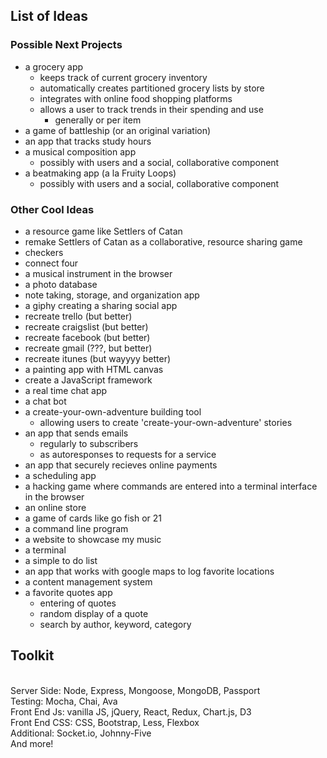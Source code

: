## List of Ideas

### Possible Next Projects
- a grocery app
	- keeps track of current grocery inventory
	- automatically creates partitioned grocery lists by store
	- integrates with online food shopping platforms
	- allows a user to track trends in their spending and use
		- generally or per item
- a game of battleship (or an original variation)
- an app that tracks study hours
- a musical composition app
  - possibly with users and a social, collaborative component
- a beatmaking app (a la Fruity Loops)
  - possibly with users and a social, collaborative component

### Other Cool Ideas
- a resource game like Settlers of Catan
- remake Settlers of Catan as a collaborative, resource sharing game
- checkers
- connect four
- a musical instrument in the browser
- a photo database
- note taking, storage, and organization app
- a giphy creating a sharing social app
- recreate trello (but better)
- recreate craigslist (but better)
- recreate facebook (but better)
- recreate gmail (???, but better)
- recreate itunes (but wayyyy better)
- a painting app with HTML canvas
- create a JavaScript framework
- a real time chat app
- a chat bot
- a create-your-own-adventure building tool
  - allowing users to create 'create-your-own-adventure' stories
- an app that sends emails
  - regularly to subscribers
  - as autoresponses to requests for a service
- an app that securely recieves online payments
- a scheduling app
- a hacking game where commands are entered into a terminal interface in the browser
- an online store
- a game of cards like go fish or 21
- a command line program
- a website to showcase my music
- a terminal
- a simple to do list
- an app that works with google maps to log favorite locations
- a content management system
- a favorite quotes app
  - entering of quotes
  - random display of a quote
  - search by author, keyword, category

## Toolkit
<br/>Server Side: Node, Express, Mongoose, MongoDB, Passport
<br/>Testing: Mocha, Chai, Ava
<br/>Front End Js: vanilla JS, jQuery, React, Redux, Chart.js, D3
<br/>Front End CSS: CSS, Bootstrap, Less, Flexbox
<br/>Additional: Socket.io, Johnny-Five
<br/>And more!
